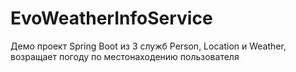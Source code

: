 # EvoWeatherInfoService
Демо проект Spring Boot из 3 служб Person, Location и Weather, возращает погоду по местонаходению пользователя
